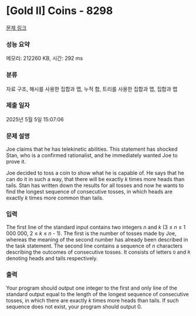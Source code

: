 # [Gold II] Coins - 8298 

[문제 링크](https://www.acmicpc.net/problem/8298) 

### 성능 요약

메모리: 212260 KB, 시간: 292 ms

### 분류

자료 구조, 해시를 사용한 집합과 맵, 누적 합, 트리를 사용한 집합과 맵, 집합과 맵

### 제출 일자

2025년 5월 5일 15:07:06

### 문제 설명

<p>Joe claims that he has telekinetic abilities. This statement has shocked Stan, who is a confirmed rationalist, and he immediately wanted Joe to prove it.</p>

<p>Joe decided to toss a coin to show what he is capable of. He says that he can do it in such a way, that there will be exactly <em>k</em> times more heads than tails. Stan has written down the results for all tosses and now he wants to find the longest sequence of consecutive tosses, in which heads are exactly <em>k</em> times more common than tails.</p>

### 입력 

 <p>The first line of the standard input contains two integers <em>n</em> and <em>k</em> (3 ≤ <em>n</em> ≤ 1 000 000, 2 ≤ <em>k</em> ≤ <em>n</em> - 1). The first is the number of tosses made by Joe, whereas the meaning of the second number has already been described in the task statement. The second line contains a sequence of <em>n</em> characters describing the outcomes of consecutive tosses. It consists of letters <code>O</code> and <code>R</code> denoting heads and tails respectively.</p>

### 출력 

 <p>Your program should output one integer to the first and only line of the standard output equal to the length of the longest sequence of consecutive tosses, in which there are exactly <em>k</em> times more heads than tails. If such sequence does not exist, your program should output 0.</p>

